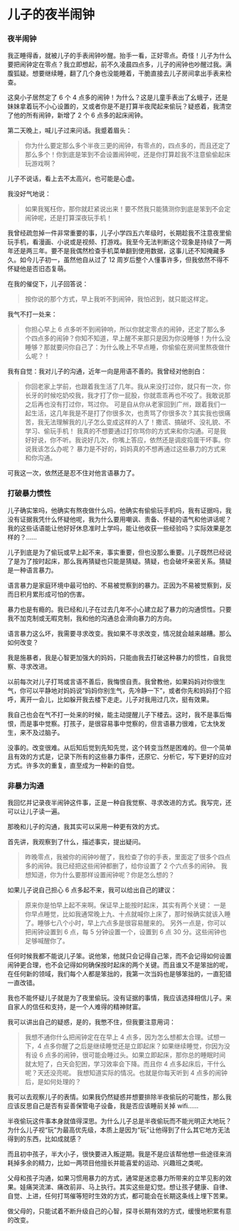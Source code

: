 # 儿子的夜半闹钟

### 夜半闹钟

我正睡得香，就被儿子的手表闹钟吵醒。抬手一看，正好零点。奇怪！儿子为什么要把闹钟定在零点？我立即想起，前不久凌晨四点多，儿子的闹钟也吵醒过我。满腹狐疑。想要继续睡，翻了几个身也没能睡着，干脆直接去儿子房间拿出手表来检查。

这臭小子居然定了 6 个 4 点多的闹钟！为什么？这是儿童手表出了幺蛾子，还是妹妹拿着玩不小心设置的，又或者你是不是打算半夜爬起来偷玩？疑惑着，我清空了他的所有闹钟，新增了 2 个 6 点多的起床闹钟。

第二天晚上，喊儿子过来问话。我蹙着眉头：

> 你为什么要定那么多个半夜三更的闹钟，有零点的，四点多的，而且还定了那么多个！你到底是笨到不会设置闹钟呢，还是你打算趁我不注意偷偷起床玩游戏啊？

儿子不说话，看上去不太高兴，也可能是心虚。

我没好气地说：

> 如果我冤枉你，那你就赶紧说出来！要不然我只能猜测你到底是笨到不会定闹钟呢，还是打算深夜玩手机！

我曾经疏忽掉一件非常重要的事，儿子小学四五六年级时，长期趁我不注意夜里偷玩手机，看漫画、小说或是视频、打游戏。我至今无法判断这个现象是持续了一两年还是两三年。要不是我偶然检查手机菜单翻到使用数据，这事儿还不知掩藏多久。如今儿子初一，虽然他自从过了 12 周岁后整个人懂事许多，但我依然不得不怀疑他是否旧态复萌。

在我的催促下，儿子回答说：

> 按你说的那个方式，早上我听不到闹钟，我怕迟到，就只能这样定。

我气不打一处来：

> 你担心早上 6 点多听不到闹钟响，所以你就定零点的闹钟，还定了那么多个四点多的闹钟？你知不知道，早上醒不来那只是因为你没睡够！为什么没睡够？那就要问你自己了：为什么晚上不早点睡，你偷偷在房间里熬夜做什么呢？！

我有自觉：我对儿子的沟通，近年一向是用语不善的。我曾经对他剖白：

> 你回老家上学前，也跟着我生活了几年。我从来没打过你，就只有一次，你长牙的时候吃奶咬我，我才打了你一屁股，你就乖乖再也不咬了。我敢说那之后再也没有打过你，骂过你。
> 可是自从你从老家回到广州，跟着我们一起生活，这几年我是不是打了你很多次，也责骂了你很多次？其实我也很痛苦，我无法理解我的儿子怎么变成这样的人了！撒谎、搞破坏、没礼貌、不学习、偷玩手机！
> 我真的不想要通过打你骂你的方式来和你沟通。可是我好好说，你不听。我说好几次，你嘴上答应，依然还是调皮捣蛋干坏事。你说我该怎么办呢？
> 暴力是不好的，妈妈真的不想再通过这些暴力的方式来和你沟通。

可我这一次，依然还是忍不住对他言语暴力了。

### 打破暴力惯性

儿子确实笨吗，他确实有熬夜做什么吗，他确实有偷偷玩手机吗，我有证据吗，我没有证据我凭什么怀疑他呢，我为什么要用嘲讽、责备、怀疑的语气和他讲话呢？我的这些话语能让他好好休息准时上学吗，能让他收获一些经验吗？实际效果是怎样的？……

儿子到底是为了偷玩或早上起不来，事实重要，但也没那么重要。儿子既然已经说了是为了按时起床，那么我再猜疑也只能是猜疑。猜疑，也会破坏亲密关系。猜疑是一种语言暴力。

语言暴力是家庭环境中最可怕的、不易被觉察到的暴力。正因为不易被觉察到，反而日积月累形成可怕的伤害。

暴力也是有瘾的。我已经和儿子在过去几年不小心建立起了暴力的沟通惯性。只要我不加克制或无暇克制，我和他的沟通总会滑向暴力的方向。

语言暴力这么坏，我需要寻求改变。我如果不寻求改变，情况就会越来越糟。那么如何改变？

我是施暴者，我是心智更加强大的妈妈，只能由我去打破这种暴力的惯性，自我觉察、寻求改进。

以前每次对儿子打骂或言语不善后，我悔恨自责。我曾教他，如果妈妈对你很生气，你可以平静地对妈妈说“妈妈你别生气，先冷静一下”，或者你先和妈妈打个招呼，离开一会儿，比如躲开我去楼下走走。儿子对我用过几次，挺有效果。

我自己也会在气不打一处来的时候，能主动提醒儿子下楼去。这时，我不是事后悔恨，而是事中觉察。打孩子，是很容易事中觉察的，但言语暴力很难，它太快发生，来不及过脑子。

没事的。改变很难。从后知后觉到先知先觉，这个转变当然是困难的。但一个简单且有效的方式是，记录下所有的这些暴力事件，还原它、分析它，写下更好的应对方式。许多次的重复，直至成为一种新的自觉。

### 非暴力沟通

我回忆并记录夜半闹钟这件事，正是一种自我觉察、寻求改进的方式。我写完，还可以让儿子读一遍。

那晚和儿子的沟通，我其实可以采用一种更有效的方式。

首先讲，我观察到了什么，描述事实，提出疑问。

> 昨晚零点，我被你的闹钟吵醒了，我检查了你的手表，里面定了很多个四点多的闹钟。我已经把这些闹钟都删了，给你设置了 2 个六点多的闹钟。
> 我想知道，你为什么要那样设置闹钟呢？你是怎么想的？

如果儿子说自己担心 6 点多起不来，我可以给出自己的建议：

> 原来你是怕早上起不来啊。保证早上能按时起床，其实有两个关键：
> 一是你早点睡觉，比如我通常晚上九、十点就喊你上床了，那时候确实就该入睡了。睡够七八个小时，早上六点多是很容易醒来的。
> 另外一点是，你可以把闹钟设置到 6 点，每 5 分钟设置一个，设置到 6 点 30 分。这些闹钟也足够喊醒你了。

任何时候我都不能说儿子笨。说他笨，他就只会记得自己笨，而不会记得如何设置闹钟更合理，也不会记得如何确保按时起床的两个关键。而且谁又不是笨拙的呢，在任何新的领域，我们每个人都是笨拙的，我第一次当妈也是够笨拙的，一直犯错一直改错。

我也不能怀疑儿子就是为了夜里偷玩。没有证据的事情，我应该选择相信儿子。来自家人的信任和支持，是一个人难得的精神财富。

我可以讲出自己的疑惑，是的，我憋不住，但我要注意用词：

> 我想不通你什么把闹钟定在在早上 4 点多，因为怎么想都太合理。试想一下，4 点多你醒了之后是继续睡觉还是立即起床？如果继续睡觉，你因为没有设 6 点多的闹钟，很可能会睡过头。如果立即起床，那你总的睡眠时间就太短了，白天会犯困，学习效率会下降。而且你 4 点多起床后，干什么呢？天还没亮呢。
> 我想知道实际的情况。也就是你每天听到 4 点多的闹钟后，是如何处理的？

我可以去观察儿子的表情。如果我仍然疑惑并想要排除半夜偷玩的可能性，那么我应该反思自己是否有妥善保管电子设备，我是否应该睡前关掉 wifi……

半夜偷玩这件事本身就值得深思。为什么儿子总是半夜偷玩而不能光明正大地玩？为什么儿子视“玩”为最高优先级，本质上是因为“玩”让他得到了什么其它地方无法得到的东西，比如成就感？

而且初中孩子，半大小子，很快要进入叛逆期。我是不是应该帮他想一些途径来消耗掉多余的精力，比如一两项目他擅长并能喜爱的运动、兴趣班之类呢。

父母和孩子沟通，如果习惯用暴力的方式，通常是迷恋暴力所带来的立竿见影的效果。娃痛哭流涕、痛改前非、马上执行。其实这些是幻觉。想让孩子健康、自律、自觉、上进，任何打骂催等短时生效的方式，都可能会在长期这条线上埋下苦果。

做父母的，只能试着不断升级自己的心智，探寻长期有效的方式，缓慢地积累有意的改变。

<!---

tags: #非暴力沟通  #亲子教育

created_at: 2021-10-12

updated_at: 2021-10-15

儿子读完的评价：

> 你有很努力在改正自己的缺点

儿子对我的疑惑的解答：

> 没有偷玩手机或游戏，4 点多醒来继续睡，会到 6 点多自然醒；新的闹钟也能在 6 点多自然醒来

--->